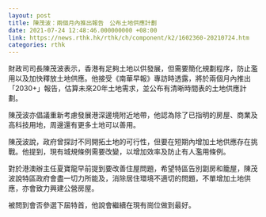 ```yaml
---
layout: post
title: 陳茂波：兩個月內推出報告　公布土地供應計劃
date: 2021-07-24 12:48:46.000000000 +08:00
link: https://news.rthk.hk/rthk/ch/component/k2/1602360-20210724.htm
categories: rthk
---
```


財政司司長陳茂波表示，香港有足夠土地以供發展，但需要簡化規劃程序，防止濫用以及加快釋放土地供應。他接受《南華早報》專訪時透露，將於兩個月內推出「2030+」報告，估算未來20年土地需求，並公布有清晰時間表的土地供應計劃。

陳茂波亦倡議重新考慮發展港深邊境附近地帶，他認為除了已指明的房屋、商業及高科技用地，周邊還有更多土地可以善用。

陳茂波說，政府曾探討不同開拓土地的可行性，但要在短期內增加土地供應存在挑戰。他提到，現有城規條例需要改變，以增加效率及防止有人濫用條例。

對於港澳辦主任夏寶龍早前提到要改善住屋問題，希望特區告別劏房和籠屋，陳茂波說特區政府會盡一切力所能及，消除居住環境不適切的問題，不單增加土地供應，亦會致力興建公營房屋。

被問到會否參選下屆特首，他說會繼續在現有崗位做到最好。
